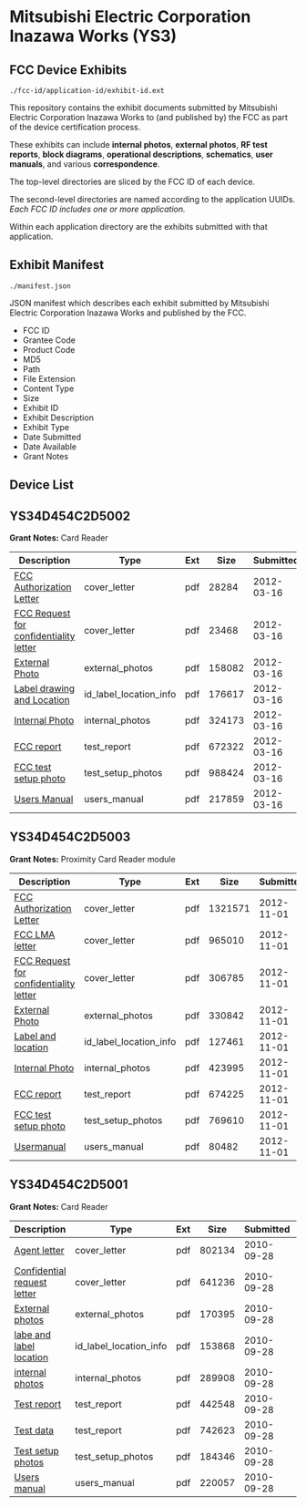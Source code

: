 # Mitsubishi Electric Corporation Inazawa Works (YS3)
## FCC Device Exhibits

```
./fcc-id/application-id/exhibit-id.ext
```

This repository contains the exhibit documents submitted by Mitsubishi Electric Corporation Inazawa Works to (and published by) the FCC as part of the device certification process.

These exhibits can include **internal photos**, **external photos**, **RF test reports**, **block diagrams**, **operational descriptions**, **schematics**, **user manuals**, and various **correspondence**.

The top-level directories are sliced by the FCC ID of each device.

The second-level directories are named according to the application UUIDs. *Each FCC ID includes one or more application.*

Within each application directory are the exhibits submitted with that application. 

## Exhibit Manifest

```
./manifest.json
```

JSON manifest which describes each exhibit submitted by Mitsubishi Electric Corporation Inazawa Works and published by the FCC.

- FCC ID
- Grantee Code
- Product Code
- MD5
- Path
- File Extension
- Content Type
- Size
- Exhibit ID
- Exhibit Description
- Exhibit Type
- Date Submitted
- Date Available
- Grant Notes

## Device List
## YS34D454C2D5002
**Grant Notes:** Card Reader

| Description | Type | Ext | Size | Submitted | Available |
| ----------- | ---- | --- | ---- | --------- | --------- |
| [FCC Authorization Letter](YS34D454C2D5002/d2f6072b1e9f0864636e48627d431db4/1657492.pdf) | cover_letter | pdf | 28284 | 2012-03-16 | 2012-03-16 |
| [FCC Request for confidentiality letter](YS34D454C2D5002/d2f6072b1e9f0864636e48627d431db4/1657493.pdf) | cover_letter | pdf | 23468 | 2012-03-16 | 2012-03-16 |
| [External Photo](YS34D454C2D5002/d2f6072b1e9f0864636e48627d431db4/1657496.pdf) | external_photos | pdf | 158082 | 2012-03-16 | 2012-03-16 |
| [Label drawing and Location](YS34D454C2D5002/d2f6072b1e9f0864636e48627d431db4/1657499.pdf) | id_label_location_info | pdf | 176617 | 2012-03-16 | 2012-03-16 |
| [Internal Photo](YS34D454C2D5002/d2f6072b1e9f0864636e48627d431db4/1657497.pdf) | internal_photos | pdf | 324173 | 2012-03-16 | 2012-03-16 |
| [FCC report](YS34D454C2D5002/d2f6072b1e9f0864636e48627d431db4/1657494.pdf) | test_report | pdf | 672322 | 2012-03-16 | 2012-03-16 |
| [FCC test setup photo](YS34D454C2D5002/d2f6072b1e9f0864636e48627d431db4/1657495.pdf) | test_setup_photos | pdf | 988424 | 2012-03-16 | 2012-03-16 |
| [Users Manual](YS34D454C2D5002/d2f6072b1e9f0864636e48627d431db4/1657498.pdf) | users_manual | pdf | 217859 | 2012-03-16 | 2012-03-16 |
## YS34D454C2D5003
**Grant Notes:** Proximity Card Reader module

| Description | Type | Ext | Size | Submitted | Available |
| ----------- | ---- | --- | ---- | --------- | --------- |
| [FCC Authorization Letter](YS34D454C2D5003/a33050416f26a82505df441594d781aa/1827711.pdf) | cover_letter | pdf | 1321571 | 2012-11-01 | 2012-11-01 |
| [FCC LMA letter](YS34D454C2D5003/a33050416f26a82505df441594d781aa/1827712.pdf) | cover_letter | pdf | 965010 | 2012-11-01 | 2012-11-01 |
| [FCC Request for confidentiality letter](YS34D454C2D5003/a33050416f26a82505df441594d781aa/1827713.pdf) | cover_letter | pdf | 306785 | 2012-11-01 | 2012-11-01 |
| [External Photo](YS34D454C2D5003/a33050416f26a82505df441594d781aa/1827716.pdf) | external_photos | pdf | 330842 | 2012-11-01 | 2012-11-01 |
| [Label and location](YS34D454C2D5003/a33050416f26a82505df441594d781aa/1827719.pdf) | id_label_location_info | pdf | 127461 | 2012-11-01 | 2012-11-01 |
| [Internal Photo](YS34D454C2D5003/a33050416f26a82505df441594d781aa/1827717.pdf) | internal_photos | pdf | 423995 | 2012-11-01 | 2012-11-01 |
| [FCC report](YS34D454C2D5003/a33050416f26a82505df441594d781aa/1827714.pdf) | test_report | pdf | 674225 | 2012-11-01 | 2012-11-01 |
| [FCC test setup photo](YS34D454C2D5003/a33050416f26a82505df441594d781aa/1827715.pdf) | test_setup_photos | pdf | 769610 | 2012-11-01 | 2012-11-01 |
| [Usermanual](YS34D454C2D5003/a33050416f26a82505df441594d781aa/1827718.pdf) | users_manual | pdf | 80482 | 2012-11-01 | 2012-11-01 |
## YS34D454C2D5001
**Grant Notes:** Card Reader

| Description | Type | Ext | Size | Submitted | Available |
| ----------- | ---- | --- | ---- | --------- | --------- |
| [Agent letter](YS34D454C2D5001/d1be1da9d2c19ca4eff01eec00cfd8c1/1350516.pdf) | cover_letter | pdf | 802134 | 2010-09-28 | 2010-09-28 |
| [Confidential request letter](YS34D454C2D5001/d1be1da9d2c19ca4eff01eec00cfd8c1/1350517.pdf) | cover_letter | pdf | 641236 | 2010-09-28 | 2010-09-28 |
| [External photos](YS34D454C2D5001/d1be1da9d2c19ca4eff01eec00cfd8c1/1350521.pdf) | external_photos | pdf | 170395 | 2010-09-28 | 2010-09-28 |
| [labe and label location](YS34D454C2D5001/d1be1da9d2c19ca4eff01eec00cfd8c1/1350524.pdf) | id_label_location_info | pdf | 153868 | 2010-09-28 | 2010-09-28 |
| [internal photos](YS34D454C2D5001/d1be1da9d2c19ca4eff01eec00cfd8c1/1350522.pdf) | internal_photos | pdf | 289908 | 2010-09-28 | 2010-09-28 |
| [Test report](YS34D454C2D5001/d1be1da9d2c19ca4eff01eec00cfd8c1/1350518.pdf) | test_report | pdf | 442548 | 2010-09-28 | 2010-09-28 |
| [Test data](YS34D454C2D5001/d1be1da9d2c19ca4eff01eec00cfd8c1/1350519.pdf) | test_report | pdf | 742623 | 2010-09-28 | 2010-09-28 |
| [Test setup photos](YS34D454C2D5001/d1be1da9d2c19ca4eff01eec00cfd8c1/1350520.pdf) | test_setup_photos | pdf | 184346 | 2010-09-28 | 2010-09-28 |
| [Users manual](YS34D454C2D5001/d1be1da9d2c19ca4eff01eec00cfd8c1/1350523.pdf) | users_manual | pdf | 220057 | 2010-09-28 | 2010-09-28 |

